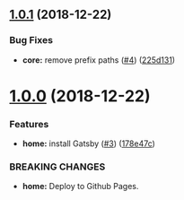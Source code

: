## [1.0.1](https://github.com/alppix/alppix/compare/1.0.0...1.0.1) (2018-12-22)


### Bug Fixes

* **core:** remove prefix paths ([#4](https://github.com/alppix/alppix/issues/4)) ([225d131](https://github.com/alppix/alppix/commit/225d131))

# [1.0.0](https://github.com/alppix/alppix/compare/0.0.0...1.0.0) (2018-12-22)


### Features

* **home:** install Gatsby ([#3](https://github.com/alppix/alppix/issues/3)) ([178e47c](https://github.com/alppix/alppix/commit/178e47c))


### BREAKING CHANGES

* **home:** Deploy to Github Pages.
